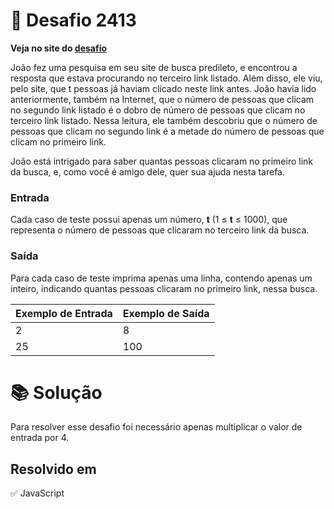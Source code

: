 # 📖 Desafio 2413

**Veja no site do [desafio](https://www.beecrowd.com.br/judge/pt/problems/view/2413)**

João fez uma pesquisa em seu site de busca predileto, e encontrou a resposta que estava procurando no terceiro link listado. Além disso, ele viu, pelo site, que t pessoas já haviam clicado neste link antes. João havia lido anteriormente, também na Internet, que o número de pessoas que clicam no segundo link listado é o dobro de número de pessoas que clicam no terceiro link listado. Nessa leitura, ele também descobriu que o número de pessoas que clicam no segundo link é a metade do número de pessoas que clicam no primeiro link.

João está intrigado para saber quantas pessoas clicaram no primeiro link da busca, e, como você é amigo dele, quer sua ajuda nesta tarefa.

### Entrada

Cada caso de teste possui apenas um número, **t** (1 ≤ **t** ≤ 1000), que representa o número de pessoas que clicaram no terceiro link da busca.

### Saída

Para cada caso de teste imprima apenas uma linha, contendo apenas um inteiro, indicando quantas pessoas clicaram no primeiro link, nessa busca.

| Exemplo de Entrada | Exemplo de Saída |
| ------------------ | ---------------- |
| 2                  | 8                |
| 25                 | 100              |

# 📚 Solução

Para resolver esse desafio foi necessário apenas multiplicar o valor de entrada por 4.

## Resolvido em

✅ JavaScript
